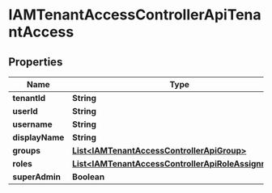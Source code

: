 

# IAMTenantAccessControllerApiTenantAccess


## Properties

| Name | Type | Description | Notes |
|------------ | ------------- | ------------- | -------------|
|**tenantId** | **String** |  |  [optional] |
|**userId** | **String** |  |  [optional] |
|**username** | **String** |  |  [optional] |
|**displayName** | **String** |  |  [optional] |
|**groups** | [**List&lt;IAMTenantAccessControllerApiGroup&gt;**](IAMTenantAccessControllerApiGroup.md) |  |  [optional] |
|**roles** | [**List&lt;IAMTenantAccessControllerApiRoleAssignment&gt;**](IAMTenantAccessControllerApiRoleAssignment.md) |  |  [optional] |
|**superAdmin** | **Boolean** |  |  [optional] |



